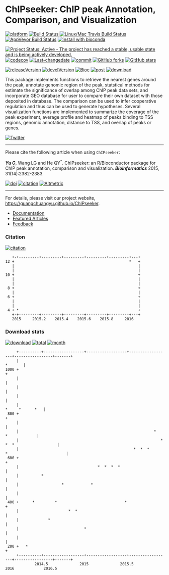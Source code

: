 ChIPseeker: ChIP peak Annotation, Comparison, and Visualization
===============================================================

[![platform](http://www.bioconductor.org/shields/availability/devel/ChIPseeker.svg)](https://www.bioconductor.org/packages/devel/bioc/html/ChIPseeker.html#archives) [![Build Status](http://www.bioconductor.org/shields/build/devel/bioc/ChIPseeker.svg)](https://bioconductor.org/checkResults/devel/bioc-LATEST/ChIPseeker/) [![Linux/Mac Travis Build Status](https://img.shields.io/travis/GuangchuangYu/ChIPseeker/master.svg?label=Mac%20OSX%20%26%20Linux)](https://travis-ci.org/GuangchuangYu/ChIPseeker) [![AppVeyor Build Status](https://img.shields.io/appveyor/ci/Guangchuangyu/ChIPseeker/master.svg?label=Windows)](https://ci.appveyor.com/project/GuangchuangYu/ChIPseeker) [![install with bioconda](https://img.shields.io/badge/install%20with-bioconda-green.svg?style=flat)](http://bioconda.github.io/recipes/bioconductor-chipseeker/README.html)

[![Project Status: Active - The project has reached a stable, usable state and is being actively developed.](http://www.repostatus.org/badges/latest/active.svg)](http://www.repostatus.org/#active) [![codecov](https://codecov.io/gh/GuangchuangYu/ChIPseeker/branch/master/graph/badge.svg)](https://codecov.io/gh/GuangchuangYu/ChIPseeker/) [![Last-changedate](https://img.shields.io/badge/last%20change-2016--08--28-green.svg)](https://github.com/GuangchuangYu/ChIPseeker/commits/master) [![commit](http://www.bioconductor.org/shields/commits/bioc/ChIPseeker.svg)](https://www.bioconductor.org/packages/devel/bioc/html/ChIPseeker.html#svn_source) [![GitHub forks](https://img.shields.io/github/forks/GuangchuangYu/ChIPseeker.svg)](https://github.com/GuangchuangYu/ChIPseeker/network) [![GitHub stars](https://img.shields.io/github/stars/GuangchuangYu/ChIPseeker.svg)](https://github.com/GuangchuangYu/ChIPseeker/stargazers)

[![releaseVersion](https://img.shields.io/badge/release%20version-1.8.9-green.svg?style=flat)](https://bioconductor.org/packages/ChIPseeker) [![develVersion](https://img.shields.io/badge/devel%20version-1.9.7-green.svg?style=flat)](https://github.com/GuangchuangYu/ChIPseeker) [![Bioc](http://www.bioconductor.org/shields/years-in-bioc/ChIPseeker.svg)](https://www.bioconductor.org/packages/devel/bioc/html/ChIPseeker.html#since) [![post](http://www.bioconductor.org/shields/posts/ChIPseeker.svg)](https://support.bioconductor.org/t/ChIPseeker/) [![download](http://www.bioconductor.org/shields/downloads/ChIPseeker.svg)](https://bioconductor.org/packages/stats/bioc/ChIPseeker/)

This package implements functions to retrieve the nearest genes around the peak, annotate genomic region of the peak, statstical methods for estimate the significance of overlap among ChIP peak data sets, and incorporate GEO database for user to compare their own dataset with those deposited in database. The comparison can be used to infer cooperative regulation and thus can be used to generate hypotheses. Several visualization functions are implemented to summarize the coverage of the peak experiment, average profile and heatmap of peaks binding to TSS regions, genomic annotation, distance to TSS, and overlap of peaks or genes.

[![Twitter](https://img.shields.io/twitter/url/https/github.com/GuangchuangYu/ChIPseeker.svg?style=social)](https://twitter.com/intent/tweet?hashtags=ChIPseeker&url=http://bioinformatics.oxfordjournals.org/content/31/14/2382)

------------------------------------------------------------------------

Please cite the following article when using `ChIPseeker`:

***Yu G***, Wang LG and He QY<sup>\*</sup>. ChIPseeker: an R/Bioconductor package for ChIP peak annotation, comparison and visualization. ***Bioinformatics*** 2015, 31(14):2382-2383.

[![doi](https://img.shields.io/badge/doi-10.1093/bioinformatics/btv145-green.svg?style=flat)](http://dx.doi.org/10.1093/bioinformatics/btv145) [![citation](https://img.shields.io/badge/cited%20by-16-green.svg?style=flat)](https://scholar.google.com.hk/scholar?oi=bibs&hl=en&cites=12053363057899219488) [![Altmetric](https://img.shields.io/badge/Altmetric-24-green.svg?style=flat)](https://www.altmetric.com/details/3781087)

------------------------------------------------------------------------

For details, please visit our project website, <https://guangchuangyu.github.io/ChIPseeker>.

-   [Documentation](https://guangchuangyu.github.io/ChIPseeker/documentation/)
-   [Featured Articles](https://guangchuangyu.github.io/ChIPseeker/featuredArticles/)
-   [Feedback](https://guangchuangyu.github.io/ChIPseeker/#feedback)

### Citation

[![citation](https://img.shields.io/badge/cited%20by-16-green.svg?style=flat)](https://scholar.google.com.hk/scholar?oi=bibs&hl=en&cites=12053363057899219488)

       +-+---------+---------+---------+---------+---------+---+
    12 +                                                   *   +
       |                                                       |
       |                                                       |
    10 +                                                       +
       |                                                       |
       |                                                       |
     8 +                                                       +
       |                                                       |
     6 +                                                       +
       |                                                       |
       |                                                       |
     4 + *                                                     +
       +-+---------+---------+---------+---------+---------+---+
       2015     2015.2    2015.4    2015.6    2015.8     2016   

### Download stats

[![download](http://www.bioconductor.org/shields/downloads/ChIPseeker.svg)](https://bioconductor.org/packages/stats/bioc/ChIPseeker/) [![total](https://img.shields.io/badge/downloads-17058/total-blue.svg?style=flat)](https://bioconductor.org/packages/stats/bioc/ChIPseeker/) [![month](https://img.shields.io/badge/downloads-861/month-blue.svg?style=flat)](https://bioconductor.org/packages/stats/bioc/ChIPseeker/)

         +----------+------------------+------------------+------------------+-----------------+-------+
         |                                                                                     *       |
    1000 +                                                                                             +
         |                                                                                             |
         |                                                                                             |
         |                                                                                             |
         |                                                                            *     *      *   |
     800 +                                                                                             +
         |                                                                                             |
         |                                                            *                  *             |
         |                                                               *      *  *                   |
         |                                                   *  *  *        *                          |
     600 +                                                                                             +
         |                                   *  *  *  *                                                |
         |          *                                                                                  |
         |                   *            *                                                            |
         |                                                                                             |
     400 +      *         *                              *                                             +
         |                      *  *                                                                   |
         |             *                                                                               |
         |                             *                                                               |
         |                                                                                             |
     200 +   *                                                                                         +
         +----------+------------------+------------------+------------------+-----------------+-------+
                 2014.5              2015              2015.5              2016             2016.5
